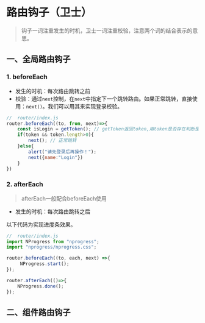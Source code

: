 # 路由钩子（卫士）

> 钩子一词注重发生的时机，卫士一词注重校验，注意两个词的结合表示的意思。

## 一、全局路由钩子

### 1. beforeEach

- 发生的时机：每次路由跳转之前
- 校验：通过`next`控制，在`next`中指定下一个跳转路由。如果正常跳转，直接使用：`next()`。我们可以用其来实现登录校验。

```js
//	router/index.js
router.beforeEach((to, from, next)=>{
    const isLogin = getToken(); // getToken返回token,用token是否存在判断是否登录
    if(token && token.length>0){
        next(); // 正常跳转
    }else{
        alert("请先登录后再操作！");
        next({name:"Login"})
    }
})
```



### 2. afterEach

> afterEach一般配合beforeEach使用

- 发生的时机：每次路由跳转之后

以下代码为实现进度条效果。

```js
//	router/index.js
import NProgress from "nprogress";
import "nprogress/nprogress.css";

router.beforeEach((to, each, next) =>{
     NProgress.start();
});

router.afterEach(()=>{
    NProgress.done();
});
```



## 二、组件路由钩子




